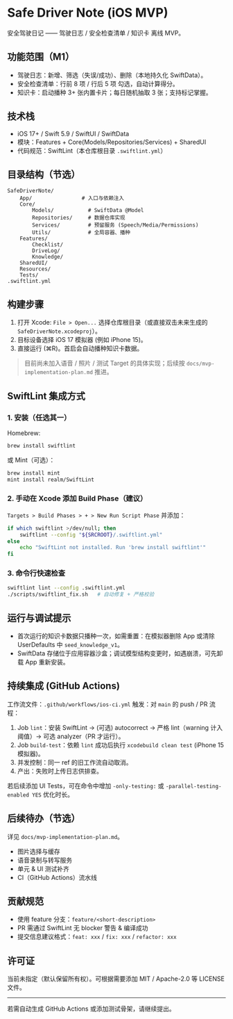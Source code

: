 # Safe Driver Note (iOS MVP)

安全驾驶日记 —— 驾驶日志 / 安全检查清单 / 知识卡 离线 MVP。

## 功能范围（M1）
* 驾驶日志：新增、筛选（失误/成功）、删除（本地持久化 SwiftData）。
* 安全检查清单：行前 8 项 / 行后 5 项 勾选，自动计算得分。
* 知识卡：启动播种 3+ 张内置卡片；每日随机抽取 3 张；支持标记掌握。

## 技术栈
* iOS 17+ / Swift 5.9 / SwiftUI / SwiftData
* 模块：Features + Core(Models/Repositories/Services) + SharedUI
* 代码规范：SwiftLint（本仓库根目录 `.swiftlint.yml`）

## 目录结构（节选）
```
SafeDriverNote/
	App/                # 入口与依赖注入
	Core/
		Models/           # SwiftData @Model
		Repositories/     # 数据仓库实现
		Services/         # 预留服务 (Speech/Media/Permissions)
		Utils/            # 全局容器、播种
	Features/
		Checklist/
		DriveLog/
		Knowledge/
	SharedUI/
	Resources/
	Tests/
.swiftlint.yml
```

## 构建步骤
1. 打开 Xcode: `File > Open...` 选择仓库根目录（或直接双击未来生成的 `SafeDriverNote.xcodeproj`）。
2. 目标设备选择 iOS 17 模拟器 (例如 iPhone 15)。
3. 直接运行 (⌘R)。首启会自动播种知识卡数据。

> 目前尚未加入语音 / 照片 / 测试 Target 的具体实现；后续按 `docs/mvp-implementation-plan.md` 推进。

## SwiftLint 集成方式
### 1. 安装（任选其一）
Homebrew:
```bash
brew install swiftlint
```
或 Mint（可选）：
```bash
brew install mint
mint install realm/SwiftLint
```

### 2. 手动在 Xcode 添加 Build Phase（建议）
`Targets > Build Phases > + > New Run Script Phase` 并添加：
```bash
if which swiftlint >/dev/null; then
	swiftlint --config "${SRCROOT}/.swiftlint.yml"
else
	echo "SwiftLint not installed. Run 'brew install swiftlint'"
fi
```

### 3. 命令行快速检查
```bash
swiftlint lint --config .swiftlint.yml
./scripts/swiftlint_fix.sh   # 自动修复 + 严格校验
```

## 运行与调试提示
* 首次运行的知识卡数据只播种一次，如需重置：在模拟器删除 App 或清除 UserDefaults 中 `seed_knowledge_v1`。
* SwiftData 存储位于应用容器沙盒；调试模型结构变更时，如遇崩溃，可先卸载 App 重新安装。

## 持续集成 (GitHub Actions)
工作流文件：`.github/workflows/ios-ci.yml`
触发：对 `main` 的 push / PR
流程：
1. Job `lint`：安装 SwiftLint → (可选) autocorrect → 严格 lint（warning 计入阈值）→ 可选 analyzer（PR 才运行）。
2. Job `build-test`：依赖 `lint` 成功后执行 `xcodebuild clean test` (iPhone 15 模拟器)。
3. 并发控制：同一 ref 的旧工作流自动取消。
4. 产出：失败时上传日志供排查。

若后续添加 UI Tests，可在命令中增加 `-only-testing:` 或 `-parallel-testing-enabled YES` 优化时长。

## 后续待办（节选）
详见 `docs/mvp-implementation-plan.md`。
* 图片选择与缓存
* 语音录制与转写服务
* 单元 & UI 测试补齐
* CI（GitHub Actions）流水线

## 贡献规范
* 使用 feature 分支：`feature/<short-description>`
* PR 需通过 SwiftLint 无 blocker 警告 & 编译成功
* 提交信息建议格式：`feat: xxx` / `fix: xxx` / `refactor: xxx`

## 许可证
当前未指定（默认保留所有权）。可根据需要添加 MIT / Apache-2.0 等 LICENSE 文件。

---
若需自动生成 GitHub Actions 或添加测试骨架，请继续提出。 
